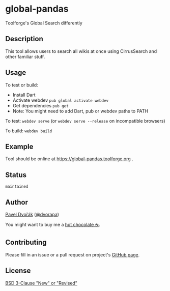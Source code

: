 # global-pandas
Toolforge's Global Search differently

## Description
This tool allows users to search all wikis at once using CirrusSearch
and other familiar stuff.

## Usage
To test or build:
- Install Dart
- Activate webdev `pub global activate webdev`
- Get dependencies `pub get`
- Note: You might need to add Dart, pub or webdev paths to PATH

To test: `webdev serve` (or `webdev serve --release` on incompatible browsers)

To build: `webdev build`

## Example
Tool should be online at https://global-pandas.toolforge.org .

## Status
`maintained`

## Author
[Pavel Dvořák](https://www.mediawiki.org/wiki/User:Dvorapa)
([@dvorapa](https://twitter.com/dvorapa))

You might want to buy me a [hot chocolate ☕](https://paypal.me/dvorapa).

## Contributing
Please fill in an issue or a pull request on project's
[GitHub page](https://github.com/dvorapa/global-pandas).

## License
[BSD 3-Clause "New" or "Revised"](https://github.com/dvorapa/global-pandas/blob/master/LICENSE)
